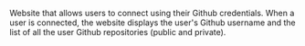 Website that allows users to connect using their Github credentials. When a user is connected, the website displays the user's Github username and the list of all the user Github repositories (public and private).
